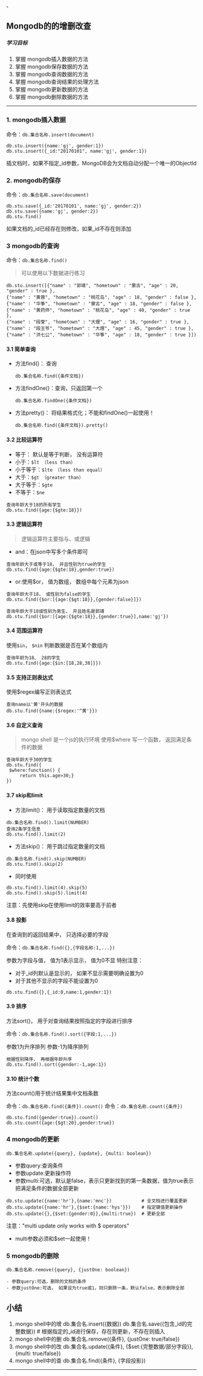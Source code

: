 、








## Mongodb的的增删改查

##### 学习目标
1. 掌握 mongodb插入数据的方法
2. 掌握 mongodb保存数据的方法
3. 掌握 mongodb查询数据的方法
4. 掌握 mongodb查询结果的处理方法
5. 掌握 mongodb更新数据的方法
6. 掌握 mongodb删除数据的方法

----

### 1. mongodb插入数据

命令：`db.集合名称.insert(document)`

```
db.stu.insert({name:'gj', gender:1})
db.stu.insert({_id:"20170101", name:'gj', gender:1})
```
插文档时，如果不指定_id参数，MongoDB会为文档自动分配一个唯一的ObjectId  

### 2. mongodb的保存

命令：`db.集合名称.save(document)`

```
db.stu.save({_id:'20170101', name:'gj', gender:2})
db.stu.save({name:'gj', gender:2})
db.stu.find()
```

如果文档的_id已经存在则修改，如果_id不存在则添加

### 3 mongodb的查询

命令：`db.集合名称.find()`

> 可以使用以下数据进行练习

```
db.stu.insert([{"name" : "郭靖", "hometown" : "蒙古", "age" : 20, "gender" : true },
{"name" : "黄蓉", "hometown" : "桃花岛", "age" : 18, "gender" : false },
{"name" : "华筝", "hometown" : "蒙古", "age" : 18, "gender" : false },
{"name" : "黄药师", "hometown" : "桃花岛", "age" : 40, "gender" : true },
{"name" : "段誉", "hometown" : "大理", "age" : 16, "gender" : true },
{"name" : "段王爷", "hometown" : "大理", "age" : 45, "gender" : true },
{"name" : "洪七公", "hometown" : "华筝", "age" : 18, "gender" : true }])
```

#### 3.1 简单查询

- 方法find()： 查询

	`db.集合名称.find({条件文档})`

- 方法findOne()：查询，只返回第一个

	`db.集合名称.findOne({条件文档})`

- 方法pretty()： 将结果格式化；不能和findOne()一起使用！

	`db.集合名称.find({条件文档}).pretty()`

#### 3.2 比较运算符

- 等于： 默认是等于判断， 没有运算符
- 小于：`$lt （less than）`
- 小于等于：`$lte （less than equal）`
- 大于：`$gt （greater than）`
- 大于等于：`$gte`
- 不等于：`$ne`

```
查询年龄大于18的所有学生
db.stu.find({age:{$gte:18}})
```

#### 3.3 逻辑运算符

> 逻辑运算符主要指与、或逻辑

- and：在json中写多个条件即可

```
查询年龄大于或等于18， 并且性别为true的学生
db.stu.find({age:{$gte:18},gender:true})
```

- or:使用$or， 值为数组， 数组中每个元素为json

```
查询年龄大于18， 或性别为false的学生
db.stu.find({$or:[{age:{$gt:18}},{gender:false}]})

查询年龄大于18或性别为男生， 并且姓名是郭靖
db.stu.find({$or:[{age:{$gte:18}},{gender:true}],name:'gj'})
```

#### 3.4 范围运算符
使用`$in`， `$nin` 判断数据是否在某个数组内

```
查询年龄为18、 28的学生
db.stu.find({age:{$in:[18,28,38]}})
```

#### 3.5 支持正则表达式
使用$regex编写正则表达式

```
查询name以'黄'开头的数据
db.stu.find({name:{$regex:'^黄'}})
```

#### 3.6 自定义查询
> mongo shell 是一个js的执行环境
使用$where 写一个函数， 返回满足条件的数据

```
查询年龄大于30的学生
db.stu.find({
 $where:function() {
     return this.age>30;}
})
```

#### 3.7 skip和limit
- 方法limit()： 用于读取指定数量的文档
```
db.集合名称.find().limit(NUMBER)
查询2条学生信息
db.stu.find().limit(2)
```

- 方法skip()： 用于跳过指定数量的⽂档
```
db.集合名称.find().skip(NUMBER)
db.stu.find().skip(2)
```

- 同时使用
```
db.stu.find().limit(4).skip(5)
db.stu.find().skip(5).limit(4)
```

注意：先使用skip在使用limit的效率要高于前者

#### 3.8 投影

在查询到的返回结果中， 只选择必要的字段

命令：`db.集合名称.find({},{字段名称:1,...})`

参数为字段与值， 值为1表示显示， 值为0不显
特别注意： 
- 对于_id列默认是显示的， 如果不显示需要明确设置为0
- 对于其他不显示的字段不能设置为0

`db.stu.find({},{_id:0,name:1,gender:1})`

#### 3.9 排序
方法sort()， 用于对查询结果按照指定的字段进行排序

命令：`db.集合名称.find().sort({字段:1,...})`

参数1为升序排列
参数-1为降序排列

```
根据性别降序， 再根据年龄升序
db.stu.find().sort({gender:-1,age:1})
```

#### 3.10 统计个数
方法count()用于统计结果集中文档条数

命令：`db.集合名称.find({条件}).count()`
命令：`db.集合名称.count({条件})`

```
db.stu.find({gender:true}).count()
db.stu.count({age:{$gt:20},gender:true})
```

### 4 mongodb的更新

```
db.集合名称.update({query}, {update}, {multi: boolean})
```

- 参数query:查询条件
- 参数update:更新操作符
- 参数multi:可选，默认是false，表示只更新找到的第一条数据，值为true表示把满足条件的数据全部更新

```
db.stu.update({name:'hr'},{name:'mnc'})           # 全文档进行覆盖更新
db.stu.update({name:'hr'},{$set:{name:'hys'}})    # 指定键值更新操作
db.stu.update({},{$set:{gender:0}},{multi:true})  # 更新全部
```
注意："multi update only works with $ operators"

- multi参数必须和$set一起使用！

### 5 mongodb的删除
```
db.集合名称.remove({query}, {justOne: boolean})
```
	- 参数query:可选，删除的⽂档的条件
	- 参数justOne:可选， 如果设为true或1，则只删除一条，默认false，表示删除全部


## 小结
1. mongo shell中的增
	db.集合名.insert({数据})
	db.集合名.save({包含_id的完整数据}) # 根据指定的_id进行保存，存在则更新，不存在则插入
2. mongo shell中的删
	db.集合名.remove({条件}, {justOne: true/false})
3. mongo shell中的改
	db.集合名.update({条件}, {$set:{完整数据/部分字段}}, {multi: true/false})
4. mongo shell中的查
	db.集合名.find({条件}, {字段投影})

----
